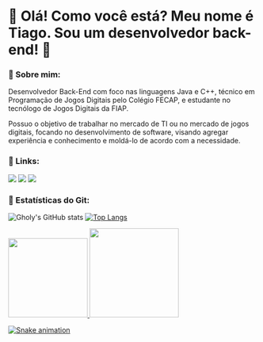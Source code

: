 # 👋 Olá! Como você está? Meu nome é Tiago.                                                                                                                                Sou um desenvolvedor back-end! 🙂

### 👤 Sobre mim:

Desenvolvedor Back-End com foco nas linguagens Java e C++, técnico em Programação de Jogos Digitais pelo Colégio FECAP, e estudante no tecnólogo de Jogos Digitais da FIAP.

Possuo o objetivo de trabalhar no mercado de TI ou no mercado de jogos digitais, focando no desenvolvimento de software, visando agregar experiência e conhecimento e moldá-lo de acordo com a necessidade.


<!--
**gholyra/gholyra** is a ✨ _special_ ✨ repository because its `README.md` (this file) appears on your GitHub profile.

Here are some ideas to get you started:

- 🔭 I’m currently working on ...
- 🌱 I’m currently learning ...
- 👯 I’m looking to collaborate on ...
- 🤔 I’m looking for help with ...
- 💬 Ask me about ...
- 📫 How to reach me: ...
- 😄 Pronouns: ...
- ⚡ Fun fact: ...
-->

### 🔗 Links:

<div>
<a href = "mailto:tiago.mlyra@gmail.com"><img src="https://img.shields.io/badge/Gmail-D14836?style=for-the-badge&logo=gmail&logoColor=white" target="_blank"></a>
<a href="https://www.linkedin.com/in/tiagomlyra/" target="_blank"><img src="https://img.shields.io/badge/-LinkedIn-%230077B5?style=for-the-badge&logo=linkedin&logoColor=white" target="_blank"></a>
<a href="https://linktr.ee/tiago_mlyra"><img src="https://img.shields.io/badge/linktree-1de9b6?style=for-the-badge&logo=linktree&logoColor=white"></a>
</div>

### 📅 Estatísticas do Git:

![Gholy's GitHub stats](https://github-readme-stats.vercel.app/api?username=gholyra&show_icons=true&theme=radical)
[![Top Langs](https://github-readme-stats.vercel.app/api/top-langs/?username=gholyra)](https://github.com/gholyra/github-readme-stats&theme=radical)
<div>
<a href="https://github.com/gholyra">
<img height="160em" src="https://github-readme-stats.vercel.app/api/top-langs/?username=gholyra&layout=compact&langs_count=7&theme=dracula"/>
<img height="180em" src="https://github-readme-stats.vercel.app/api?username=gholyra&show_icons=true&theme=dracula&include_all_commits=true&count_private=true"/>
</div>
  
![Snake animation](https://github.com/gholyra/gholyra/blob/output/github-contribution-grid-snake.svg)
